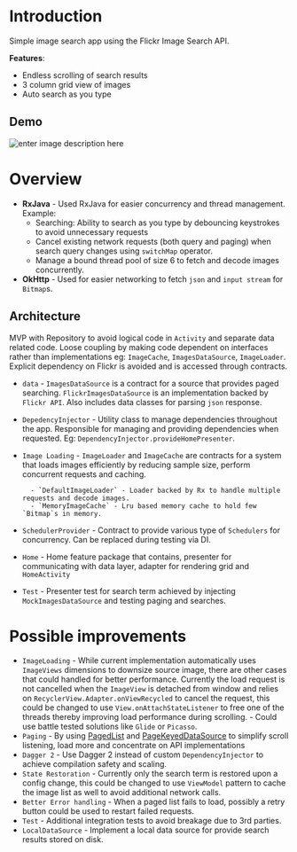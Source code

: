 # Introduction

Simple image search app using the Flickr Image Search API. 

**Features**:
 - Endless scrolling of search results
 - 3 column grid view of images
 - Auto search as you type

## Demo
![enter image description here](https://github.com/arunkumar9t2/flickr-sample/raw/master/art/FlickrAppDemo.gif)

# Overview


 - **RxJava** - Used RxJava for easier concurrency and thread management. 
	Example:
	 - Searching: Ability to search as you type by debouncing keystrokes to avoid unnecessary requests
	 - Cancel existing network requests (both query and paging) when search query changes using `switchMap` operator.
	 - Manage a bound thread pool of size 6 to fetch and decode images concurrently.
 - **OkHttp** - Used for easier networking to fetch `json` and `input stream` for `Bitmap`s.

## Architecture
MVP with Repository to avoid logical code in `Activity` and separate data related code. Loose coupling by making code dependent on interfaces rather than implementations eg: `ImageCache`, `ImagesDataSource`, `ImageLoader`. Explicit dependency on Flickr is avoided and is accessed through contracts.

 - `data` - `ImagesDataSource` is a contract for a source that provides paged searching. `FlickrImagesDataSource` is an implementation backed by `Flickr API`. Also includes data classes for parsing `json` response.
 - `DepedencyInjector` - Utility class to manage dependencies throughout the app. Responsible for managing and providing dependencies when requested. Eg: `DependencyInjector.provideHomePresenter`.
 - `Image Loading` - `ImageLoader` and `ImageCache` are contracts for a system that loads images efficiently by reducing sample size, perform concurrent requests and caching.
 
		 - `DefaultImageLoader` - Loader backed by Rx to handle multiple requests and decode images.
		 - `MemoryImageCache` - Lru based memory cache to hold few `Bitmap`s in memory.
 - `SchedulerProvider` - Contract to provide various type of `Schedulers` for concurrency. Can be replaced during testing via DI.
 - `Home` - Home feature package that contains, presenter for communicating with data layer, adapter for rendering grid and `HomeActivity`
 - `Test` - Presenter test for search term achieved by injecting `MockImagesDataSource` and testing paging and searches.

# Possible improvements

- `ImageLoading`
		- While current implementation automatically uses `ImageViews` dimensions to downsize source image, there are other cases that could handled for better performance. Currently the load request is not cancelled when the `ImageView` is detached from window and relies on `RecyclerView.Adapter.onViewRecycled` to cancel the request, this could be changed to use `View.onAttachStateListener` to free one of the threads thereby improving load performance during scrolling.
		- Could use battle tested solutions like `Glide` or `Picasso`.
- `Paging`
		- By using [PagedList](https://developer.android.com/reference/android/arch/paging/PagedList) and [PageKeyedDataSource](https://developer.android.com/reference/android/arch/paging/PageKeyedDataSource) to simplify scroll listening, load more and concentrate on API implementations
- `Dagger 2` 
		- Use Dagger 2 instead of custom `DependencyInjector` to achieve compilation safety and scaling.
- `State Restoration`
		- Currently only the search term is restored upon a config change, this could be changed to use `ViewModel` pattern to cache the image list as well to avoid additional network calls.
- `Better Error handling` 
		- When a paged list fails to load, possibly a retry button could be used to restart failed requests.
- `Test` - Additional integration tests to avoid breakage due to 3rd parties.
- `LocalDataSource` - Implement a local data source for provide search results stored on disk.
